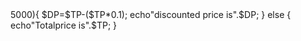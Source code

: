 <?php
$TP=5500;
if ($TP >5000){
    $DP=$TP-($TP*0.1);
    echo"discounted price is".$DP;
}
else {
    echo"Totalprice is".$TP;
}
